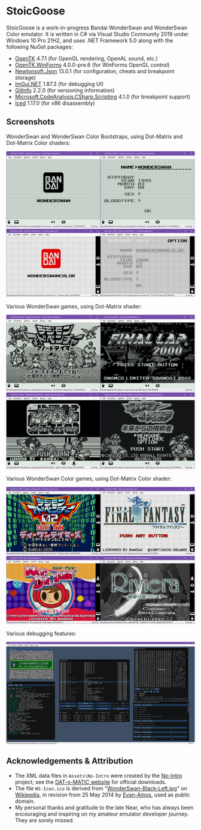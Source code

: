 # StoicGoose
StoicGoose is a work-in-progress Bandai WonderSwan and WonderSwan Color emulator. It is written in C# via Visual Studio Community 2019 under Windows 10 Pro 21H2, and uses .NET Framework 5.0 along with the following NuGet packages:

* [OpenTK](https://www.nuget.org/packages/OpenTK) 4.7.1 (for OpenGL rendering, OpenAL sound, etc.)
* [OpenTK.WinForms](https://www.nuget.org/packages/OpenTK.WinForms) 4.0.0-pre.6 (for WinForms OpenGL control)
* [Newtonsoft.Json](https://www.nuget.org/packages/Newtonsoft.Json) 13.0.1 (for configuration, cheats and breakpoint storage)
* [ImGui.NET](https://www.nuget.org/packages/ImGui.NET) 1.87.3 (for debugging UI)
* [GitInfo](https://www.nuget.org/packages/GitInfo) 2.2.0 (for versioning information)
* [Microsoft.CodeAnalysis.CSharp.Scripting](https://www.nuget.org/packages/Microsoft.CodeAnalysis.CSharp.Scripting) 4.1.0 (for breakpoint support)
* [Iced](https://www.nuget.org/packages/Iced) 1.17.0 (for x86 disassembly)

## Screenshots
WonderSwan and WonderSwan Color Bootstraps, using Dot-Matrix and Dot-Matrix Color shaders:

<img src="https://raw.githubusercontent.com/xdanieldzd/StoicGoose/master/Screenshots/WS-Bootstrap-Logo.png" alt="Screenshot Bootstraps 1" width="50%"><img src="https://raw.githubusercontent.com/xdanieldzd/StoicGoose/master/Screenshots/WS-Bootstrap-Menu.png" alt="Screenshot Bootstraps 2" width="50%"><img src="https://raw.githubusercontent.com/xdanieldzd/StoicGoose/master/Screenshots/WSC-Bootstrap-Logo.png" alt="Screenshot Bootstraps 3" width="50%"><img src="https://raw.githubusercontent.com/xdanieldzd/StoicGoose/master/Screenshots/WSC-Bootstrap-Menu.png" alt="Screenshot Bootstraps 4" width="50%">

Various WonderSwan games, using Dot-Matrix shader:

<img src="https://raw.githubusercontent.com/xdanieldzd/StoicGoose/master/Screenshots/WS-DigiAnodeTamer.png" alt="Screenshot WS Games 1" width="50%"><img src="https://raw.githubusercontent.com/xdanieldzd/StoicGoose/master/Screenshots/WS-FinalLap2000.png" alt="Screenshot WS Games 2" width="50%"><img src="https://raw.githubusercontent.com/xdanieldzd/StoicGoose/master/Screenshots/WS-MedarotKabuto.png" alt="Screenshot WS Games 3" width="50%"><img src="https://raw.githubusercontent.com/xdanieldzd/StoicGoose/master/Screenshots/WS-RockmanForte.png" alt="Screenshot WS Games 4" width="50%">

Various WonderSwan Color games, using Dot-Matrix Color shader:

<img src="https://raw.githubusercontent.com/xdanieldzd/StoicGoose/master/Screenshots/WSC-DigiD1Tamers.png" alt="Screenshot WSC Games 1" width="50%"><img src="https://raw.githubusercontent.com/xdanieldzd/StoicGoose/master/Screenshots/WSC-FinalFantasy.png" alt="Screenshot WSC Games 2" width="50%"><img src="https://raw.githubusercontent.com/xdanieldzd/StoicGoose/master/Screenshots/WSC-MrDriller.png" alt="Screenshot WSC Games 3" width="50%"><img src="https://raw.githubusercontent.com/xdanieldzd/StoicGoose/master/Screenshots/WSC-Riviera.png" alt="Screenshot WSC Games 4" width="50%">

Various debugging features:

<img src="https://raw.githubusercontent.com/xdanieldzd/StoicGoose/master/Screenshots/Debugger.png" alt="Screenshot Debugger">

## Acknowledgements & Attribution
* The XML data files in `Assets\No-Intro` were created by the [No-Intro](http://www.no-intro.org) project; see the [DAT-o-MATIC website](https://datomatic.no-intro.org) for official downloads.
* The file `WS-Icon.ico` is derived from "[WonderSwan-Black-Left.jpg](https://en.wikipedia.org/wiki/File:WonderSwan-Black-Left.jpg)" on [Wikipedia](https://en.wikipedia.org), in revision from 25 May 2014 by [Evan-Amos](https://commons.wikimedia.org/wiki/User:Evan-Amos), used as public domain.
* My personal thanks and gratitude to the late Near, who has always been encouraging and inspiring on my amateur emulator developer journey. They are sorely missed.
